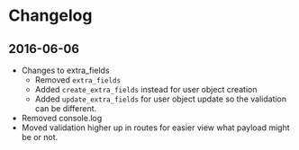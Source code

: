 # Changelog

## 2016-06-06

* Changes to extra_fields
    * Removed `extra_fields`
    * Added `create_extra_fields` instead for user object creation
    * Added `update_extra_fields` for user object update so the validation can be different.
* Removed console.log
* Moved validation higher up in routes for easier view what payload might be or not.
